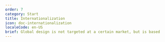 ```yaml
---
order: 7
category: Start
title: Internationalization
icon: doc-internationalization
localeCode: en-US
brief: Global design is not targeted at a certain market, but is based on commonalities, looking for differences, and creating an inclusive design so that different users in different countries and regions can understand the same design language and ensure the basic experience of the interface.
---
```


<InternationalizationTabs locale="en-US" />